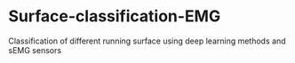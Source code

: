 # Surface-classification-EMG
Classification of different running surface using deep learning methods and sEMG sensors
